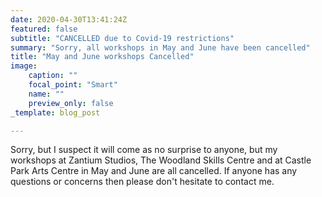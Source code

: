 ```yaml
---
date: 2020-04-30T13:41:24Z
featured: false
subtitle: "CANCELLED due to Covid-19 restrictions"
summary: "Sorry, all workshops in May and June have been cancelled"
title: "May and June workshops Cancelled"
image:
    caption: ""
    focal_point: "Smart"
    name: ""
    preview_only: false
_template: blog_post

---
```

Sorry, but I suspect it will come as no surprise to anyone, but my workshops at Zantium Studios, The Woodland Skills Centre and at Castle Park Arts Centre in May and June are all cancelled. If anyone has any questions or concerns then please don't hesitate to contact me.